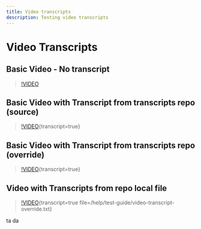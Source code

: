 ```yaml
---
title: Video transcripts
description: Testing video transcripts
---
```

# Video Transcripts

## Basic Video - No transcript

>[!VIDEO](https://video.tv.adobe.com/v/30601)

## Basic Video with Transcript from transcripts repo (source)

>[!VIDEO](https://video.tv.adobe.com/v/30601){transcript=true}


## Basic Video with Transcript from transcripts repo (override)

>[!VIDEO](https://video.tv.adobe.com/v/30602){transcript=true}

## Video with Transcripts from repo local file

>[!VIDEO](https://video.tv.adobe.com/v/30601){transcript=true file=/help/test-guide/video-transcript-override.txt}

ta da

